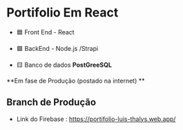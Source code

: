 # Portifolio Em React
 - 🟦 Front End - React
 
 - 🟪 BackEnd - Node.js /Strapi
 
 - 🟨 Banco de dados **PostGreeSQL**
 
 **Em fase de Produção (postado na internet) ** 

## Branch de Produção
- Link do Firebase : https://portifolio-luis-thalys.web.app/

